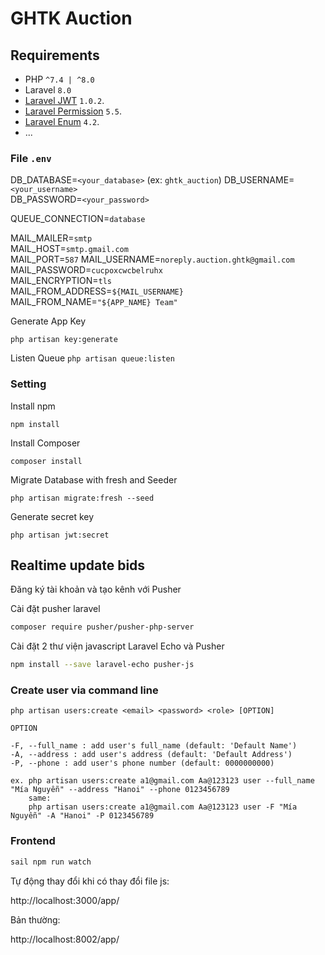 
# GHTK Auction


## Requirements
- PHP `^7.4 | ^8.0`
- Laravel `8.0`
- [Laravel JWT](https://jwt-auth.readthedocs.io/en/develop/laravel-installation/) `1.0.2`.
- [Laravel Permission](https://spatie.be/docs/laravel-permission/v5/installation-laravel) `5.5`.
- [Laravel Enum](https://github.com/BenSampo/laravel-enum) `4.2`.
- ...

### File `.env` 

DB_DATABASE=`<your_database>` (ex: `ghtk_auction`)
DB_USERNAME=`<your_username>` <br>
DB_PASSWORD=`<your_password>`

QUEUE_CONNECTION=`database`

MAIL_MAILER=`smtp` <br>
MAIL_HOST=`smtp.gmail.com` <br>
MAIL_PORT=`587`
MAIL_USERNAME=`noreply.auction.ghtk@gmail.com`
MAIL_PASSWORD=`cucpoxcwcbelruhx` <br>
MAIL_ENCRYPTION=`tls` <br>
MAIL_FROM_ADDRESS=`${MAIL_USERNAME}`
MAIL_FROM_NAME=`"${APP_NAME} Team"`

Generate App Key

`php artisan key:generate`


Listen Queue
`php artisan queue:listen`

### Setting

Install npm

`npm install`

Install Composer

`composer install`
 
Migrate Database with fresh and Seeder

`php artisan migrate:fresh --seed`

Generate secret key

`php artisan jwt:secret`

## Realtime update bids

Đăng ký tài khoản và tạo kênh với Pusher

Cài đặt pusher laravel
```bash
composer require pusher/pusher-php-server
```
Cài đặt 2 thư viện javascript Laravel Echo và Pusher
```bash
npm install --save laravel-echo pusher-js
```


### Create user via command line

`php artisan users:create <email> <password> <role> [OPTION]`

```
OPTION

-F, --full_name : add user's full_name (default: 'Default Name')
-A, --address : add user's address (default: 'Default Address')
-P, --phone : add user's phone number (default: 0000000000)

ex. php artisan users:create a1@gmail.com Aa@123123 user --full_name "Mía Nguyễn" --address "Hanoi" --phone 0123456789
    same:
    php artisan users:create a1@gmail.com Aa@123123 user -F "Mía Nguyễn" -A "Hanoi" -P 0123456789
```

### Frontend

```bash
sail npm run watch
```

Tự động thay đổi khi có thay đổi file js:

http://localhost:3000/app/

Bản thường:

http://localhost:8002/app/
